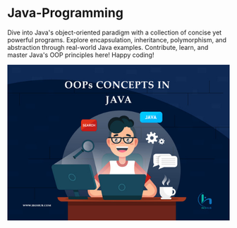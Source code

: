 # Java-Programming
Dive into Java's object-oriented paradigm with a collection of concise yet powerful programs. Explore encapsulation, inheritance, polymorphism, and abstraction through real-world Java examples. Contribute, learn, and master Java's OOP principles here! Happy coding!

![OOPs concept with java](java1.jpg)
